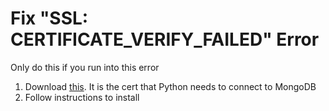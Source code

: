 <!DOCTYPE html>
 <html>
  <body>

<h1>Fix "SSL: CERTIFICATE_VERIFY_FAILED" Error</h1>
<p>Only do this if you run into this error</p>
<ol>
 <li>Download <a href="https://letsencrypt.org/certs/lets-encrypt-r3.der">this</a>. It is the cert that Python needs to connect to MongoDB</li>
 <li>Follow instructions to install</li>
</ol>

 </body>
</html>